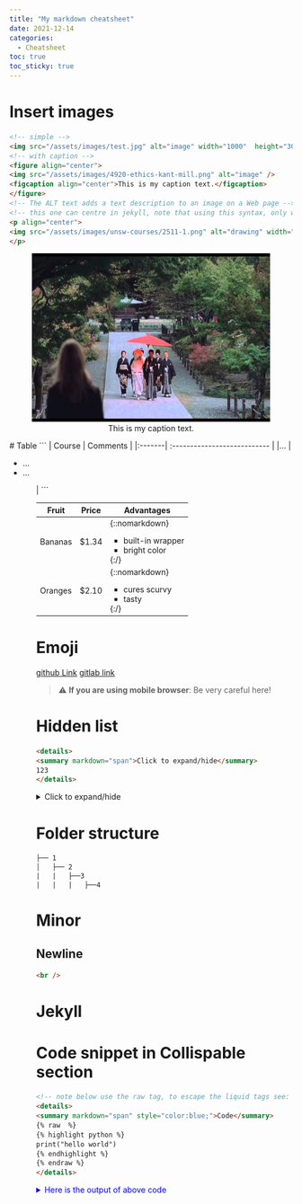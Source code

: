 ```yaml
---
title: "My markdown cheatsheet"
date: 2021-12-14
categories:
  - Cheatsheet
toc: true
toc_sticky: true
---
```


# Insert images
```html
<!-- simple -->
<img src="/assets/images/test.jpg" alt="image" width="1000"  height="300" />
<!-- with caption -->
<figure align="center">
<img src="/assets/images/4920-ethics-kant-mill.png" alt="image" />
<figcaption align="center">This is my caption text.</figcaption>
</figure>
<!-- The ALT text adds a text description to an image on a Web page -->
<!-- this one can centre in jekyll, note that using this syntax, only width will take effect and the ratio is remained -->
<p align="center">
<img src="/assets/images/unsw-courses/2511-1.png" alt="drawing" width="500"/>
</p>
```
<figure align="center">
<img src="/assets/images/test.jpg" alt="image" width="600" height="300" />
<figcaption align="center">This is my caption text.</figcaption>
</figure>
# Table
```
<!-- with  bullet points -->
| Course |  Comments                       |  
|:-------| :---------------------------    | 
|...     |<ul><li> ...</li><li>...</li><ul>| 
```

| Fruit   | Price  | Advantages                        |  
| ------- | ------ | --------------------------------- |  
| Bananas | $1.34  | {::nomarkdown}<ul><li>built-in wrapper</li><li>bright color</li></ul>{:/} |  
| Oranges | $2.10  | {::nomarkdown}<ul><li>cures scurvy</li><li>tasty</li></ul>{:/} |  

# Emoji
[github Link](https://gist.github.com/roachhd/1f029bd4b50b8a524f3c)
[gitlab link](https://github.com/yodamad/gitlab-emoji)
> :warning: **If you are using mobile browser**: Be very careful here!

# Hidden list
```html
<details>
<summary markdown="span">Click to expand/hide</summary>
123
</details>
```
<details>
<summary markdown="span">Click to expand/hide</summary>
123
</details>

# Folder structure
```
├── 1
│   ├── 2
|   |   ├──3
|   |   |   ├──4
```

# Minor

## Newline
```html
<br />
```

# Jekyll 

# Code snippet in Collispable section

```html
<!-- note below use the raw tag, to escape the liquid tags see:  https://stackoverflow.com/questions/3426182/how-to-escape-liquid-template-tags-->
<details>
<summary markdown="span" style="color:blue;">Code</summary>
{% raw  %}
{% highlight python %}
print("hello world")
{% endhighlight %}
{% endraw %}
</details>
```

<details>
<summary markdown="span" style="color:blue;">Here is the output of above code</summary>

{% highlight python %}
print("hello world")
{% endhighlight %}
</details>




